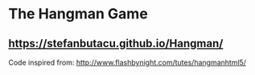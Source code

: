 # The Hangman Game 
## https://stefanbutacu.github.io/Hangman/
Code inspired from: http://www.flashbynight.com/tutes/hangmanhtml5/
